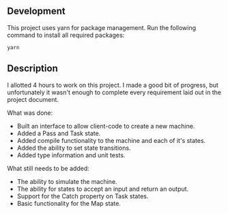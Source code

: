 ## Development
This project uses yarn for package management. Run the following command to install all required packages:
```
yarn
```

## Description
I allotted 4 hours to work on this project. I made a good bit of progress, but unfortunately it wasn't enough to complete every requirement laid out in the project document.

What was done:
* Built an interface to allow client-code to create a new machine. 
* Added a Pass and Task state.
* Added compile functionality to the machine and each of it's states.
* Added the ability to set state transitions.
* Added type information and unit tests.

What still needs to be added:
* The ability to simulate the machine.
* The ability for states to accept an input and return an output.
* Support for the Catch property on Task states.
* Basic functionality for the Map state.
